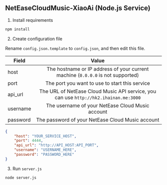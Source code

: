## NetEaseCloudMusic-XiaoAi (Node.js Service)

1. Install requirements

``` bash
npm install
```

2. Create configuration file

Rename `config.json.template` to `config.json`, and then edit this file.

| Field   |      Value      |
|----------|:-------------:|
| host |  The hostname or IP address of your current machine (`0.0.0.0` is not supported) |
| port |  The port you want to use to start this service   |
| api_url | The URL of NetEase Cloud Music API service, you can use `http://hk2.ihainan.me:3000` |
| username | The username of your NetEase Cloud Music account |
| password | The password of your NetEase Cloud Music account |

``` JSON
{
    "host": "YOUR_SERVICE_HOST",
    "port": 4444,
    "api_url": "http://API_HOST:API_PORT",
    "username": "USERNAME_HERE",
    "password": "PASSWORD_HERE"
}
```


3. Run `server.js`

``` bash
node server.js
```
